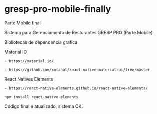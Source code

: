 # gresp-pro-mobile-finally
 Parte Mobile final

Sistema para Gerenciamento de Resturantes GRESP PRO (Parte Mobile)

Bibliotecas de dependencia grafica 

Material IO

```
- https://material.io/

- https://github.com/xotahal/react-native-material-ui/tree/master
```

React Natives Elements

```
- https://react-native-elements.github.io/react-native-elements/

npm install react-native-elements

```
Código final e atualizado, sistema OK.

